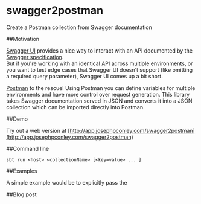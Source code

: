# swagger2postman
Create a Postman collection from Swagger documentation

##Motivation

[Swagger UI](https://github.com/swagger-api/swagger-ui) provides a nice way to interact with an API documented by the [Swagger specification](https://github.com/swagger-api/swagger-spec).  
But if you're working with an identical API across multiple environments, or you want to test edge cases that Swagger UI doesn't support 
(like omitting a required query parameter), Swagger UI comes up a bit short.  

[Postman](https://www.getpostman.com/) to the rescue!  Using Postman you can define variables for multiple environments and have more control over request generation. 
This library takes Swagger documentation served in JSON and converts it into a JSON collection which can be imported directly into Postman.

##Demo

Try out a web version at [http://app.josephpconley.com/swagger2postman](http://app.josephpconley.com/swagger2postman)
 
##Command line

`sbt run <host> <collectionName> [<key=value> ... ]`

##Examples

A simple example would be to explicitly pass the 

##Blog post

